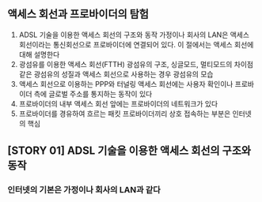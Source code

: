 ## 액세스 회선과 프로바이더의 탐험

1. ADSL 기술을 이용한 액세스 회선의 구조와 동작
가정이나 회사의 LAN은 액세스 회선이라는 통신회선으로 프로바이더에 연결되어 있다. 이 절에서는 액세스 회선에 대해 설명한다
2. 광섬유를 이용한 액세스 회선(FTTH)
광섬유의 구조, 싱글모드, 멀티모드의 차이점같은 광섬유의 성질과 액세스 회선으로 사용하는 경우 광섬유의 모습
3. 액세스 회선으로 이용하는 PPP와 터널링
액세스 회선에는 사용자 확인이나 프로바이더 측에 글로벌 주소를 통지하는 동작이 있다
4. 프로바이더의 내부
액세스 회선 앞에는 프로바이더의 네트워크가 있다
5. 프로바이더를 경유하여 흐르는 패킷
프로바이더끼리 상호 접속하는 부분은 인터넷의 핵심

## [STORY 01] ADSL 기술을 이용한 액세스 회선의 구조와 동작

### 인터넷의 기본은 가정이나 회사의 LAN과 같다